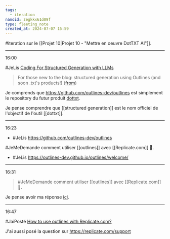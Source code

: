 ```yaml
---
tags:
  - iteration
nanoid: zegkkx61d09f
type: fleeting_note
created_at: 2024-07-07 15:59
---
```


#iteration sur le [[Projet 10|Projet 10 - "Mettre en oeuvre DotTXT AI"]].

---

16:00

#JeLis [Coding For Structured Generation with LLMs](https://blog.dottxt.co/coding-for-structured-generation.html)

> For those new to the blog: structured generation using Outlines (and soon .txt's products!)  ([from](https://blog.dottxt.co/coding-for-structured-generation.html))

Je comprends que https://github.com/outlines-dev/outlines est simplement le repository du futur produit [dottxt](https://dottxt.co/).

Je pense comprendre que [[structured generation]] est le nom officiel de l'objectif de l'outil [[dottxt]].

---

16:23

- #JeLis https://github.com/outlines-dev/outlines

#JeMeDemande comment utiliser [[outlines]] avec [[Replicate.com]] 🤔.

- #JeLis https://outlines-dev.github.io/outlines/welcome/

---

16:31

> #JeMeDemande comment utiliser [[outlines]] avec [[Replicate.com]] 🤔.

Je pense avoir ma réponse [ici](https://outlines-dev.github.io/outlines/reference/models/openai/#models-that-follow-the-openai-standard).

---

16:47

#JaiPosté [How to use outlines with Replicate.com?](https://github.com/outlines-dev/outlines/discussions/1023)

J'ai aussi posé la question sur https://replicate.com/support
